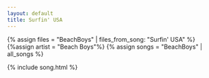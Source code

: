 ```yaml
---
layout: default
title: Surfin' USA
---
```


{% assign files = "BeachBoys" | files_from_song: "Surfin' USA" %}
{%assign artist = "Beach Boys"%}
{% assign songs = "BeachBoys" | all_songs %}

 
{% include song.html %}
